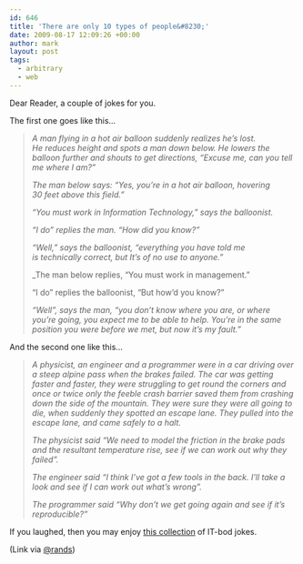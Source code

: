 ```yaml
---
id: 646
title: 'There are only 10 types of people&#8230;'
date: 2009-08-17 12:09:26 +00:00
author: mark
layout: post
tags:
  - arbitrary
  - web
---
```

Dear Reader, a couple of jokes for you.

The first one goes like this&#8230;

> _A man flying in a hot air balloon suddenly realizes he’s lost. He reduces height and spots a man down below. He lowers the balloon further and shouts to get directions, &#8220;Excuse me, can you tell me where I am?&#8221;_
> 
> _The man below says: &#8220;Yes, you&#8217;re in a hot air balloon, hovering 30 feet above this field.&#8221;_
> 
> _&#8220;You must work in Information Technology,&#8221; says the balloonist._
> 
> _&#8220;I do&#8221; replies the man. &#8220;How did you know?&#8221;_
> 
> _&#8220;Well,&#8221; says the balloonist, &#8220;everything you have told me is technically correct, but It&#8217;s of no use to anyone.&#8221;_
> 
> _The man below replies, &#8220;You must work in management.&#8221;</p> 
> 
> &#8220;I do&#8221; replies the balloonist, &#8220;But how&#8217;d you know?&#8221;
> 
> </em>_&#8220;Well&#8221;, says the man, &#8220;you don’t know where you are, or where you’re going, you expect me to be able to help. You’re in the same position you were before we met, but now it’s my fault.&#8221;_</blockquote> 
> 
> And the second one like this&#8230;
> 
> > _A physicist, an engineer and a programmer were in a car driving over a steep alpine pass when the brakes failed. The car was getting faster and faster, they were struggling to get round the corners and once or twice only the feeble crash barrier saved them from crashing down the side of the mountain. They were sure they were all going to die, when suddenly they spotted an escape lane. They pulled into the escape lane, and came safely to a halt._
> > 
> > _The physicist said &#8220;We need to model the friction in the brake pads and the resultant temperature rise, see if we can work out why they failed&#8221;._
> > 
> > _The engineer said &#8220;I think I&#8217;ve got a few tools in the back. I&#8217;ll take a look and see if I can work out what&#8217;s wrong&#8221;._
> > 
> > _The programmer said &#8220;Why don&#8217;t we get going again and see if it&#8217;s reproducible?&#8221;_
> 
> If you laughed, then you may enjoy [this collection](http://stackoverflow.com/questions/234075/what-is-your-best-programmer-joke) of IT-bod jokes.
> 
> (Link via [@rands](http://twitter.com/rands/status/3339355484))